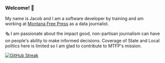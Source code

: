 ### Welcome! 👋

My name is Jacob and I am a software developer by training and am working at [Montana Free Press](https://montanafreepress.org/) as a data journalist. 

🗞️ I am passionate about the impact good, non-partisan journalism can have on people's ability to make informed decisions. Coverage of State and Local politics here is limited so I am glad to contribute to MTFP's mission. 

[![GitHub Streak](https://streak-stats.demolab.com?user=jolness1&theme=tokyonight-duo&hide_border=true&short_numbers=true)](https://git.io/streak-stats)

<!--
**jolness1/jolness1** is a ✨ _special_ ✨ repository because its `README.md` (this file) appears on your GitHub profile.

Here are some ideas to get you started:

- 🔭 I’m currently working on ...
- 🌱 I’m currently learning ...
- 👯 I’m looking to collaborate on ...
- 🤔 I’m looking for help with ...
- 💬 Ask me about ...
- 📫 How to reach me: ...
- 😄 Pronouns: ...
- ⚡ Fun fact: ...
-->
